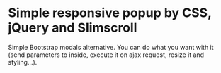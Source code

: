 # Simple responsive popup by CSS, jQuery and Slimscroll
Simple Bootstrap modals alternative. You can do what you want with it (send parameters to inside, execute it on ajax request, resize it  and styling...).
 
